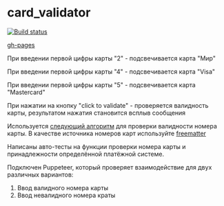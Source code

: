# card_validator

[![Build status](https://ci.appveyor.com/api/projects/status/e9ln1xemqi04u9g8?svg=true)](https://ci.appveyor.com/project/Stanislavsus-edu/card-validator)

[gh-pages](https://stanislavsus-edu.github.io/card_validator/)

При введении первой цифры карты "2" - подсвечивается карта "Мир"

При введении первой цифры карты "4" - подсвечивается карта "Visa"

При введении первой цифры карты "5" - подсвечивается карта "Mastercard"

При нажатии на кнопку "click to validate" - проверяется валидность карты, результатом нажатия становится всплыв сообщения 

Используется [следующий алгоритм](https://en.wikipedia.org/wiki/Luhn_algorithm) для проверки валидности номера карты. В качестве источника номеров карт используйте [freematter](https://www.freeformatter.com/credit-card-number-generator-validator.html)

Написаны авто-тесты на функции проверки номера карты и принадлежности определённой платёжной системе.

Подключен Puppeteer, который проверяет взаимодействие для двух различных вариантов:
1. Ввод валидного номера карты
2. Ввод невалидного номера краты

